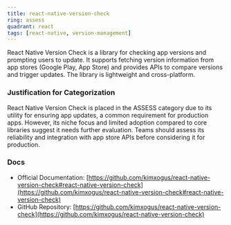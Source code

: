```yaml
---
title: react-native-version-check
ring: assess
quadrant: react
tags: [react-native, version-management]
---
```

React Native Version Check is a library for checking app versions and prompting users to update. It supports fetching version information from app stores (Google Play, App Store) and provides APIs to compare versions and trigger updates. The library is lightweight and cross-platform.

### Justification for Categorization 
React Native Version Check is placed in the ASSESS category due to its utility for ensuring app updates, a common requirement for production apps. However, its niche focus and limited adoption compared to core libraries suggest it needs further evaluation. Teams should assess its reliability and integration with app store APIs before considering it for production.

### Docs 
- Official Documentation: [https://github.com/kimxogus/react-native-version-check#react-native-version-check](https://github.com/kimxogus/react-native-version-check#react-native-version-check)  
- GitHub Repository: [https://github.com/kimxogus/react-native-version-check](https://github.com/kimxogus/react-native-version-check)
